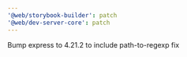 ```yaml
---
'@web/storybook-builder': patch
'@web/dev-server-core': patch
---
```


Bump express to 4.21.2 to include path-to-regexp fix
